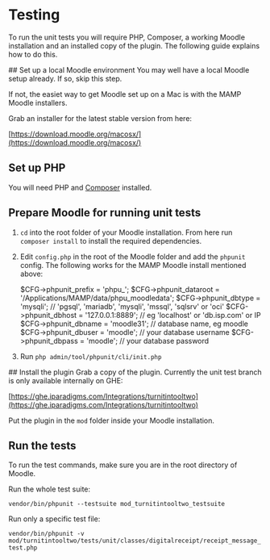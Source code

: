 # Testing
To run the unit tests you will require PHP, Composer, a working Moodle installation and an installed copy of the plugin. The following guide explains how to do this.

## Set up a local Moodle environment
You may well have a local Moodle setup already. If so, skip this step.

If not, the easiet way to get Moodle set up on a Mac is with the MAMP Moodle installers.

Grab an installer for the latest stable version from here:

[https://download.moodle.org/macosx/](https://download.moodle.org/macosx/)

## Set up PHP

You will need PHP and [Composer](https://getcomposer.org/) installed. 

## Prepare Moodle for running unit tests

1. `cd` into the root folder of your Moodle installation. From here run `composer install` to install the required dependencies.

2. Edit `config.php` in the root of the Moodle folder and add the `phpunit` config. The following works for the MAMP Moodle install mentioned above:

    $CFG->phpunit_prefix = 'phpu_';
    $CFG->phpunit_dataroot = '/Applications/MAMP/data/phpu_moodledata';
    $CFG->phpunit_dbtype    = 'mysqli';      // 'pgsql', 'mariadb', 'mysqli', 'mssql', 'sqlsrv' or 'oci'
    $CFG->phpunit_dbhost    = '127.0.0.1:8889';  // eg 'localhost' or 'db.isp.com' or IP
    $CFG->phpunit_dbname    = 'moodle31';     // database name, eg moodle
    $CFG->phpunit_dbuser    = 'moodle';   // your database username
    $CFG->phpunit_dbpass    = 'moodle';   // your database password

3. Run `php admin/tool/phpunit/cli/init.php`

## Install the plugin
Grab a copy of the plugin. Currently the unit test branch is only available internally on GHE:

[https://ghe.iparadigms.com/Integrations/turnitintooltwo](https://ghe.iparadigms.com/Integrations/turnitintooltwo)

Put the plugin in the `mod` folder inside your Moodle installation.

## Run the tests

To run the test commands, make sure you are in the root directory of Moodle.

Run the whole test suite:

`vendor/bin/phpunit --testsuite mod_turnitintooltwo_testsuite`

Run only a specific test file:

`vendor/bin/phpunit -v mod/turnitintooltwo/tests/unit/classes/digitalreceipt/receipt_message_test.php`

